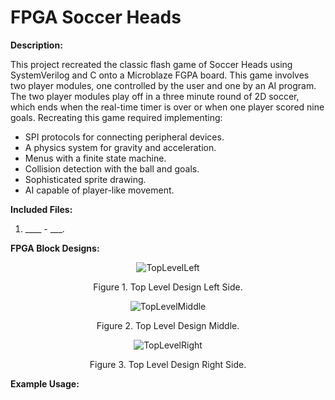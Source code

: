 # FPGA Soccer Heads

**Description:**

This project recreated the classic flash game of Soccer Heads using SystemVerilog and C onto a Microblaze FGPA board. This game involves two player modules, one controlled by the user and one by an AI program. 
The two player modules play off in a three minute round of 2D soccer, which ends when the real-time timer is over or when one player scored nine goals. Recreating this game required implementing: 

* SPI protocols for connecting peripheral devices.
* A physics system for gravity and acceleration.
* Menus with a finite state machine.
* Collision detection with the ball and goals.
* Sophisticated sprite drawing.
* AI capable of player-like movement.

**Included Files:**

1. ____ - ___.

**FPGA Block Designs:**

<p align="center">
  <img src="https://github.com/user-attachments/assets/9b220716-2b3e-4145-8312-4b73530d2de9" alt="TopLevelLeft"> 
</p>

<p align="center">  
  Figure 1. Top Level Design Left Side.
</p>

<p align="center">
  <img src="https://github.com/user-attachments/assets/083c600f-1ab3-45bc-86c9-7cb9778eb19f" alt="TopLevelMiddle">
</p>

<p align="center">
  Figure 2. Top Level Design Middle.
</p>

<p align="center">
  <img src="https://github.com/user-attachments/assets/747cc01b-b5b5-4547-8b86-ba8d3daaa4c0" alt="TopLevelRight">
</p>

<p align="center">
  Figure 3. Top Level Design Right Side.
</p>

**Example Usage:**
